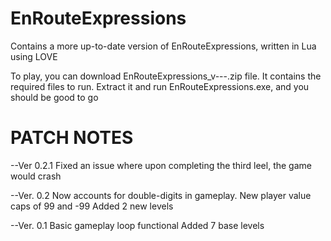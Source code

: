 # EnRouteExpressions
 Contains a more up-to-date version of EnRouteExpressions, written in Lua using LOVE

To play, you can download EnRouteExpressions_v---.zip file. It contains the required files to run. Extract it and run EnRouteExpressions.exe, and you should be good to go


# PATCH NOTES
--Ver 0.2.1
Fixed an issue where upon completing the third leel, the game would crash


--Ver. 0.2
Now accounts for double-digits in gameplay. 
New player value caps of 99 and -99
Added 2 new levels

--Ver. 0.1
Basic gameplay loop functional
Added 7 base levels
